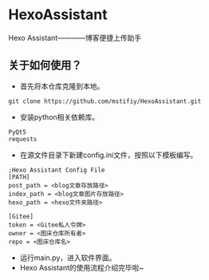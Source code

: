 # HexoAssistant
Hexo Assistant————博客便捷上传助手
## 关于如何使用？
- 首先将本仓库克隆到本地。
```
git clone https://github.com/mstifiy/HexoAssistant.git
```
- 安装python相关依赖库。
```
PyQt5
requests
```
- 在源文件目录下新建config.ini文件，按照以下模板编写。
```
;Hexo Assistant Config File
[PATH]
post_path = <blog文章存放路径>
index_path = <blog文章图片存放路径>
hexo_path = <hexo文件夹路径>

[Gitee]
token = <Gitee私人令牌>
owner = <图床仓库所有者>
repo = <图床仓库名>
```
- 运行main.py，进入软件界面。
- Hexo Assistant的使用流程介绍完毕啦~

